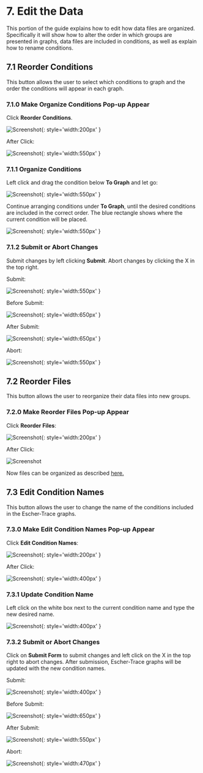# 7. Edit the Data
This portion of the guide explains how to edit how data files are organized. Specifically it will show how to alter the order in which groups are presented in graphs, data files are included in conditions, as well as explain how to rename conditions. 

## 7.1 Reorder Conditions
This button allows the user to select which conditions to graph and the order the conditions will appear in each graph.

### 7.1.0 Make Organize Conditions Pop-up Appear

Click **Reorder Conditions**.

![Screenshot](../img/ReorderConditionsHover.png){: style='width:200px' }

After Click:

![Screenshot](img/ReorderConditions.png){: style='width:550px' }


### 7.1.1 Organize Conditions
Left click and drag the condition below **To Graph** and let go:

![Screenshot](img/ReorderConditionsEx.png){: style='width:550px' }
 
Continue arranging conditions under **To Graph**, until the desired conditions are included in the correct order. The blue rectangle shows where the current condition will be placed.

![Screenshot](img/ReorderConditionsFinish.png){: style='width:550px' }
 
### 7.1.2 Submit or Abort Changes
Submit changes by left clicking **Submit**. Abort changes by clicking the X in the top right.

Submit:

![Screenshot](img/ReorderConditionsSubmit.png){: style='width:550px' }
 
Before Submit:

![Screenshot](img/ReorderConditionsBefore.png){: style='width:650px' }
 
After Submit:
 
![Screenshot](img/ReorderConditionsAfter.png){: style='width:650px' }

Abort:

![Screenshot](img/ReorderConditionsAbort.png){: style='width:550px' }

## 7.2 Reorder Files
This button allows the user to reorganize their data files into new groups.

### 7.2.0 Make Reorder Files Pop-up Appear
Click **Reorder Files**:

![Screenshot](../img/ReorderFilesHover.png){: style='width:200px' }
 
After Click:

![Screenshot](img/ReorderFiles.png)
 
Now files can be organized as described [here.](../GettingStarted/#145-organize-groups)
## 7.3 Edit Condition Names
This button allows the user to change the name of the conditions included in the Escher-Trace graphs.

### 7.3.0 Make Edit Condition Names Pop-up Appear
Click **Edit Condition Names**:

![Screenshot](../img/EditConditionNamesHover.png){: style='width:200px' }
 
After Click:

![Screenshot](img/EditConditions.png){: style='width:400px' }
 
### 7.3.1 Update Condition Name
Left click on the white box next to the current condition name and type the new desired name. 

![Screenshot](img/EditConditionsType.png){: style='width:400px' }
 
### 7.3.2 Submit or Abort Changes
Click on **Submit Form** to submit changes and left click on the X in the top right to abort changes. After submission, Escher-Trace graphs will be updated with the new condition names.

Submit:

![Screenshot](img/EditConditionsSubmit.png){: style='width:400px' }
 
Before Submit:

![Screenshot](img/EditConditionsBefore.png){: style='width:650px' }
 
After Submit:

![Screenshot](img/EditConditionsAfter.png){: style='width:550px' }
 
Abort:

![Screenshot](img/EditConditionsAbort.png){: style='width:470px' }
